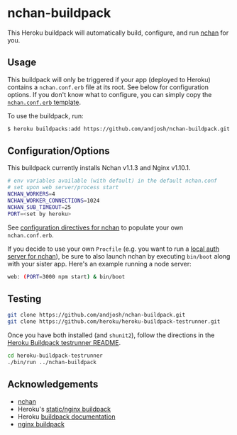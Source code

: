 # nchan-buildpack

This Heroku buildpack will automatically build, configure, and run [nchan][0] for you.

## Usage

This buildpack will only be triggered if your app (deployed to Heroku) contains a `nchan.conf.erb` file at its root. See below for configuration options. If you don't know what to configure, you can simply copy the [`nchan.conf.erb` template][6].

To use the buildpack, run:
~~~sh
$ heroku buildpacks:add https://github.com/andjosh/nchan-buildpack.git
~~~

## Configuration/Options

This buildpack currently installs Nchan v1.1.3 and Nginx v1.10.1.

~~~sh
# env variables available (with default) in the default nchan.conf
# set upon web server/process start
NCHAN_WORKERS=4
NCHAN_WORKER_CONNECTIONS=1024
NCHAN_SUB_TIMEOUT=25
PORT=<set by heroku>
~~~

See [configuration directives for nchan][5] to populate your own `nchan.conf.erb`.

If you decide to use your own `Procfile` (e.g. you want to run a [local auth server for nchan][7]), be sure to also launch nchan by executing `bin/boot` along with your sister app. Here's an example running a node server:

~~~sh
web: (PORT=3000 npm start) & bin/boot
~~~

## Testing

~~~sh
git clone https://github.com/andjosh/nchan-buildpack.git
git clone https://github.com/heroku/heroku-buildpack-testrunner.git
~~~

Once you have both installed (and `shunit2`), follow the directions in the [Heroku Buildpack testrunner README][4].

~~~sh
cd heroku-buildpack-testrunner
./bin/run ../nchan-buildpack
~~~

## Acknowledgements

- [nchan][0]
- Heroku's [static/nginx buildpack][1]
- Heroku [buildpack documentation][2]
- [nginx buildpack][3]

[0]: https://github.com/slact/nchan
[1]: https://github.com/heroku/heroku-buildpack-static
[2]: https://devcenter.heroku.com/articles/buildpack-api
[3]: https://github.com/ryandotsmith/nginx-buildpack
[4]: https://github.com/heroku/heroku-buildpack-testrunner
[5]: https://github.com/slact/nchan#configuration-directives
[6]: https://github.com/andjosh/nchan-buildpack/blob/master/scripts/config/templates/nchan.conf.erb
[7]: https://github.com/slact/nchan#securing-channels
